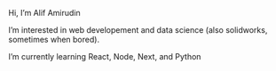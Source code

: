 Hi, I’m Alif Amirudin 

I’m interested in web developement and data science (also solidworks, sometimes when bored).

I’m currently learning React, Node, Next, and Python


<!---
Reigenleif/Reigenleif is a ✨ special ✨ repository because its `README.md` (this file) appears on your GitHub profile.
You can click the Preview link to take a look at your changes.
--->
